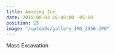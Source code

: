 ```yaml
---
title: Amazing Ice
date: 2018-08-03 16:48:00 -05:00
position: 15
image: "/uploads/gallery_IMG_2956.JPG"
---
```


Mass Excavation
